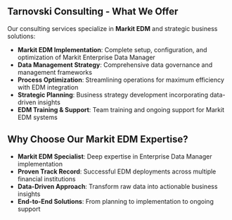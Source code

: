 ## Tarnovski Consulting - What We Offer

Our consulting services specialize in **Markit EDM** and strategic business solutions:

- **Markit EDM Implementation**: Complete setup, configuration, and optimization of Markit Enterprise Data Manager
- **Data Management Strategy**: Comprehensive data governance and management frameworks
- **Process Optimization**: Streamlining operations for maximum efficiency with EDM integration
- **Strategic Planning**: Business strategy development incorporating data-driven insights
- **EDM Training & Support**: Team training and ongoing support for Markit EDM systems

## Why Choose Our Markit EDM Expertise?

- **Markit EDM Specialist**: Deep expertise in Enterprise Data Manager implementation
- **Proven Track Record**: Successful EDM deployments across multiple financial institutions
- **Data-Driven Approach**: Transform raw data into actionable business insights
- **End-to-End Solutions**: From planning to implementation to ongoing support
